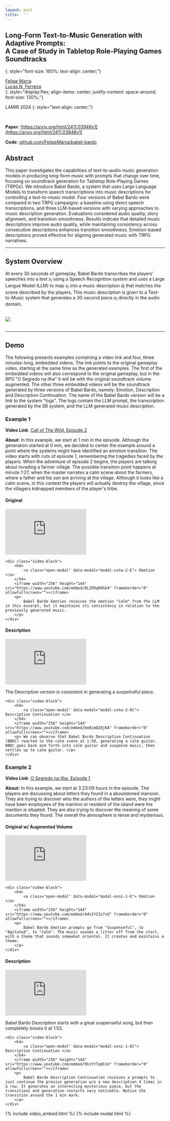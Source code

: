 ```yaml
---
layout: post
title:  ''
---
```


<!-- Title -->

Long-Form Text-to-Music Generation with Adaptive Prompts: <br> A Case of Study in Tabletop Role-Playing Games Soundtracks
---------------
{: style="font-size: 160%; text-align: center;"}

<!-- Authors -->
<div> <a href="https://www.felipemarra.com">Felipe Marra </a> <span style="display:block; width:10px"> </span> <a href="https://www.lucasnferreira.com/">Lucas N. Ferreira</a></div>
{: style="display:flex; align-items: center; justify-content: space-around; font-size: 130%;"}

<!-- Conference -->
LAMIR 2024
{: style="text-align: center;"}

<br>

<!-- External Links -->
**Paper**: [https://arxiv.org/html/2411.03948v1](https://arxiv.org/html/2411.03948v1)

**Code**: [github.com/FelipeMarra/babel-bardo](https://github.com/FelipeMarra/babel-bardo)

<!-- Body -->

Abstract
---------------

This paper investigates the capabilities of text-to-audio music generation models in producing long-form music with prompts that change over time, focusing on soundtrack generation for Tabletop Role-Playing Games (TRPGs). We introduce Babel Bardo, a system that uses Large Language Models to transform speech transcriptions into music descriptions for controlling a text-to-music model. Four versions of Babel Bardo were compared in two TRPG campaigns: a baseline using direct speech transcriptions, and three LLM-based versions with varying approaches to music description generation. Evaluations considered audio quality, story alignment, and transition smoothness. Results indicate that detailed music descriptions improve audio quality, while maintaining consistency across consecutive descriptions enhances transition smoothness. Emotion-based descriptions proved effective for aligning generated music with TRPG narratives.

___________________________________________________________________________________________________________________________________________________________


## System Overview

At every 30 seconds of gameplay, Babel Bardo transcribes the players' speeches into a text _s<sub>i</sub>_ using a Speech Recognition system and uses a Large Langue Model (LLM) to map _s<sub>i</sub>_ into a music description _d<sub>i</sub>_ that matches the scene described by the players. This music description is given to a Text-to-Music system that generates a 30-second piece _a<sub>i</sub>_ directly in the audio domain. <br><br>

<img src="{{site.baseurl}}/assets/imgs/bardo_overview.png"> <br><br>

___________________________________________________________________________________________________________________________________________________________

Demo
---------------
The following presents examples containing a video link and four, three minutes-long, embedded videos. The link points to the original gameplay video, starting at the same time as the generated examples. The first of the embedded videos will also correspond to the original gameplay, but in the RPG "O Segredo na Ilha" it will be with the original soundtrack volume augmented. The other three embedded videos will be the soundtrack generated by three versions of Babel Bardo, namely: Emotion, Description and Description Continuation. The name of the Babel Bardo version will be a link to the system "logs". The logs contain the LLM prompt, the transcription generated by the SR system, and the LLM generated music description.

### Example 1
**Video Link**: [Call of The Wild, Episode 2](https://www.youtube.com/watch?v=5_Z8pVgCIgw&t=60)

**About**: In this example, we start at 1 min in the episode. Although the generation started at 0 min, we decided to center the example around a point where the systems might have identified an emotion transition. The video starts with cuts of episode 1, remembering the tragedies faced by the players. When the adventure of episode 2 begins, the players are talking about invading a farmer village. The possible transition point happens at minute 1:27, when the master narrates a calm scene about the farmers, where a father and his son are arriving at the village. Although it looks like a calm scene, in this context the players will actually destroy the village, since the villagers kidnapped members of the player's tribe. 

<div class="video-row">
    <div class="video-block" >
        <h4>Original</h4>
        <iframe width="256" height="144" src="https://www.youtube.com/embed/yqIufAQhebg" frameborder="0" allowfullscreen=""></iframe>
    </div>

    <div class="video-block">
        <h4>
            <a class="open-modal" data-modal="modal-cotw-2-E"> Emotion </a>
        </h4>
        <iframe width="256" height="144" src="https://www.youtube.com/embed/0LZERqRHSb4" frameborder="0" allowfullscreen=""></iframe>
        <p> 
            Babel Bardo Emotion receives the emotion "Calm" from the LLM in this excerpt, but it maintains its consistency in relation to the previously generated music.
        </p>
    </div>
</div>

<!-- Modal COTW 2 E -->
<dialog id="modal-cotw-2-E">
    <div class="modal-header">
        <h1 class="modal-title"> Babel Bardo E Logs </h1>

        <!-- Close Modal -->
        <button class="close-modal" type="button" data-modal="modal-cotw-2-E"> X </button>
    </div>

    <!-- Modal Body -->
    <div class="modal-body">
            <p>
                <b>LLM Prompt Setup:</b> You are going to receive a series of Role-playing Game (RPG) video transcript excerpts from players dialogs playing a campaing called Call Of The Wild. You will classify each dialog into one of the following emotions: Happy, Calm, Agitated, or Suspenseful. Your answer will be just one word, that is, one of those emotions.
            </p>
            <p>
                <b>Music Description Prime:</b> "Background music for a Role-playing Game (RPG) dialog, with the following emotion:"
            </p>

            <hr>

            <p>
                <b>Original Time:</b> 0:01:00 <br>
                <b>Example Time:</b> 0:00:00
            </p>
            <p>
                <b>Transciption:</b> "Ste little Steve they took them the slaves D finds a scroll on one of the guard's bodies it says there were orders to come and clear the outskirts of the town of savages the order was sent by Orville the cleric of Quinton Shire Orville of Quinton Shire Orville of Quinton Shire sent these orders directly what's up everybody tonight we"
            </p>
            <p>
                <b>Music Description:</b> "Background music for a Role-playing Game (RPG) dialog, with the following emotion: Agitated"
            </p>

            <hr>

            <p>
                <b>Original Time:</b> 0:01:30 <br>
                <b>Example Time:</b> 0:00:30
            </p>
            <p>
                <b>Transciption:</b> "are playing Dungeons and Dragons and last time we left off with a very traumatizing event for our party bran Darion and Noki a uh Barbarian tribe went out hunting and came back to see their Village slaughtered noi's family is dead darian's family thankfully survived but br's family his wife and child are missing they are on the hunt to find"
            </p>
            <p>
                <b>Music Description:</b> "Background music for a Role-playing Game (RPG) dialog, with the following emotion: Agitated"
            </p>

            <hr>

            <p>
                <b>Original Time:</b> 0:02:00 <br>
                <b>Example Time:</b> 0:01:00
            </p>
            <p>
                <b>Transciption:</b> "them [Music] Place yourselves at the edge of the forest when you're ready okay so let's figure out what we're going to do plan of action okay first off Brandon's family is missing still right yeah you should find them secondly you should find the leaders of this town and assassinate them I can turn myself into a rat and I can go around town and try to find them or we can talk to animals and try to so as you guys are discussing this something interrupts your"
            </p>
            <p>
                <b>Music Description:</b> "Background music for a Role-playing Game (RPG) dialog, with the following emotion: Suspenseful"
            </p>

            <hr>

            <p>
                <b>Original Time:</b> 0:02:30 <br>
                <b>Example Time:</b> 0:01:30
            </p>

            <p>
                <b>Transciption:</b> "conversation there is a son and his father walking along the edge of the stones here and they walk along the stones and they're both carrying sacks of potatoes potatoes they're walking along and the young young child says potatoes I love potatoes and the father's like well you know who makes the best potatoes I'm going to shoot no my love my mom she makes the best potatoes sou I'm so excited for potatoes tonight this evening is going to be the best when mom makes up wait does that"
            </p>

            <p>
                <b>Music Description:</b> "Background music for a Role-playing Game (RPG) dialog, with the following emotion: Calm"
            </p>

            <hr>

            <p>
                <b>Original Time:</b> 0:03:00 <br>
                <b>Example Time:</b> 0:02:00
            </p>
            <p>
                <b>Transciption:</b> "sound like does that sound like uh my son's voice oh no that does not sound like your son's voice these look like two farmers oh I hope the Savages never come down from the hills oh we we'll kill all the Savages son Oh yay father when I grow up I want to kill the Savages too and they walk along guys hey I whisper to you guys we'll burn their house down tonight while they're sleeping I can do it from behind this wall just throw a little Fireball at the corner ooh Magic I like that I should gather all the poisonous herbs I can"
            </p>
            <p>
                <b>Music Description:</b> "Background music for a Role-playing Game (RPG) dialog, with the following emotion: Agitated"
            </p>

            <hr>

            <p>
                <b>Original Time:</b> 0:03:30 <br>
                <b>Example Time:</b> 0:02:30
            </p>
            <p>
                <b>Transciption:</b> "find in the woods so that we can start you know use poisoning people if we need to Sam I'd like to use my herbalist kit and scour the woods and find some poisons starting now I rolled in 19 you find thistle root Thorn root Black Widow root green green Fang root and you find um classic green Fang rout uh you also find um yellow yellow tank same thing I hear they use that in space"
            </p>
            <p>
                <b>Music Description:</b> "Background music for a Role-playing Game (RPG) dialog, with the following emotion: Calm"
            </p>
    </div>
</dialog>

<div class="video-row">
    <div class="video-block">
         <h4>
            <a class="open-modal" data-modal="modal-cotw-2-D"> Description  </a>
        </h4>
        <iframe width="256" height="144" src="https://www.youtube.com/embed/lP_wlA1x-Vo" frameborder="0" allowfullscreen=""></iframe>
        <p> The Description version is consistent in generating a suspelceful piece. </p>
    </div>

    <div class="video-block">
        <h4>
            <a class="open-modal" data-modal="modal-cotw-2-DC"> Description Continuation </a>
        </h4>
        <iframe width="256" height="144" src="https://www.youtube.com/embed/beBimQZdjKA" frameborder="0" allowfullscreen=""></iframe>
        <p> We can observe that Babel Bardo Description Continuation (BBDC) reacted to the calm scene at 1:50, generating a calm guitar. BBDC goes back and forth into calm guitar and suspense music, then settles up to calm guitar. </p>
    </div>
</div>

<!-- Modal COTW 2 D -->
<dialog id="modal-cotw-2-D">
    <div class="modal-header">
        <h1 class="modal-title"> Babel Bardo D Logs </h1>

        <!-- Close Modal -->
        <button class="close-modal" type="button" data-modal="modal-cotw-2-D"> X </button>
    </div>

    <!-- Modal Body -->
    <div class="modal-body">
            <p>
                <b>LLM Prompt Setup:</b> You are going to receive a series of Role-playing Game (RPG) video transcript excerpts from players dialogs playing a campaing called Call Of The Wild. For each transcript excerpt you will, in english, describe a piece of background music that matches that excerpt. Your answer will be fed to a text to music model and should only contain a music description. The description should be concise. Do not mention any dialog excerpt details. Here is a prompt that worked well with the music model: A grand orchestral arrangement with thunderous percussion, epic brass fanfares, and soaring strings, creating a cinematic atmosphere fit for a heroic battle.
            </p>

            <hr>

            <p>
                <b>Original Time:</b> 0:01:00 <br>
                <b>Example Time:</b> 0:00:00
            </p>
            <p>
                <b>Transciption:</b> "Ste little Steve they took them the slaves D finds a scroll on one of the guard's bodies it says there were orders to come and clear the outskirts of the town of savages the order was sent by Orville the cleric of Quinton Shire Orville of Quinton Shire Orville of Quinton Shire sent these orders directly what's up everybody tonight we"
            </p>
            <p>
                <b>Music Description:</b> "A dark, ominous melody played on a solo instrument, such as a cello or a bassoon, creates a sense of foreboding and malevolence, with subtle, menacing harmonies hinting at the sinister forces at work, as the name "Orville" becomes a haunting refrain."
            </p>

            <hr>

            <p>
                <b>Original Time:</b> 0:01:30 <br>
                <b>Example Time:</b> 0:00:30
            </p>
            <p>
                <b>Transciption:</b> "are playing Dungeons and Dragons and last time we left off with a very traumatizing event for our party bran Darion and Noki a uh Barbarian tribe went out hunting and came back to see their Village slaughtered noi's family is dead darian's family thankfully survived but br's family his wife and child are missing they are on the hunt to find"
            </p>
            <p>
                <b>Music Description:</b> "A mournful, atmospheric soundscape featuring a lone, haunting flute melody, accompanied by soft, eerie whispers and distant, rumbling thunder, evoking a sense of desolation, loss, and longing, as the party sets out on their perilous quest for answers."
            </p>

            <hr>

            <p>
                <b>Original Time:</b> 0:02:00 <br>
                <b>Example Time:</b> 0:01:00
            </p>
            <p>
                <b>Transciption:</b> "them [Music] Place yourselves at the edge of the forest when you're ready okay so let's figure out what we're going to do plan of action okay first off Brandon's family is missing still right yeah you should find them secondly you should find the leaders of this town and assassinate them I can turn myself into a rat and I can go around town and try to find them or we can talk to animals and try to so as you guys are discussing this something interrupts your"
            </p>
            <p>
                <b>Music Description:</b> "A sudden, jarring chord interrupts the somber atmosphere, followed by an unsettling, pulsing rhythm played on a combination of percussion and eerie, wavering synths, creating a sense of unease and foreboding, as if something is lurking just out of sight, waiting to pounce."
            </p>

            <hr>

            <p>
                <b>Original Time:</b> 0:02:30 <br>
                <b>Example Time:</b> 0:01:30
            </p>

            <p>
                <b>Transciption:</b> "conversation there is a son and his father walking along the edge of the stones here and they walk along the stones and they're both carrying sacks of potatoes potatoes they're walking along and the young young child says potatoes I love potatoes and the father's like well you know who makes the best potatoes I'm going to shoot no my love my mom she makes the best potatoes sou I'm so excited for potatoes tonight this evening is going to be the best when mom makes up wait does that"
            </p>

            <p>
                <b>Music Description:</b> "A warm, gentle melody played on a solo instrument, such as an acoustic guitar or a music box, creates a sense of innocence and joy, capturing the simple pleasure of the child's excitement about potatoes, but with a hint of poignancy and foreboding, as if this ordinary moment is about to be disrupted by something darker."
            </p>

            <hr>

            <p>
                <b>Original Time:</b> 0:03:00 <br>
                <b>Example Time:</b> 0:02:00
            </p>
            <p>
                <b>Transciption:</b> "sound like does that sound like uh my son's voice oh no that does not sound like your son's voice these look like two farmers oh I hope the Savages never come down from the hills oh we we'll kill all the Savages son Oh yay father when I grow up I want to kill the Savages too and they walk along guys hey I whisper to you guys we'll burn their house down tonight while they're sleeping I can do it from behind this wall just throw a little Fireball at the corner ooh Magic I like that I should gather all the poisonous herbs I can"
            </p>
            <p>
                <b>Music Description:</b> "A dark, ominous undertone creeps into the music, as if the innocence of the child's words has been twisted and corrupted. The melody becomes discordant and unsettling, with eerie whispers and faint, menacing laughter hinting at the malevolent intentions of the party. The atmosphere grows thick with foreboding, as if the very darkness itself is coalescing into a tangible threat."
            </p>

            <hr>

            <p>
                <b>Original Time:</b> 0:03:30 <br>
                <b>Example Time:</b> 0:02:30
            </p>
            <p>
                <b>Transciption:</b> "find in the woods so that we can start you know use poisoning people if we need to Sam I'd like to use my herbalist kit and scour the woods and find some poisons starting now I rolled in 19 you find thistle root Thorn root Black Widow root green green Fang root and you find um classic green Fang rout uh you also find um yellow yellow tank same thing I hear they use that in space"
            </p>
            <p>
                <b>Music Description:</b> "A eerie, pulsing soundscape emerges, with an underlying sense of danger and toxicity. The music features a combination of haunting, wavering synths and discordant, plucked strings, evoking the dark, sinister nature of the poisonous plants being gathered. The atmosphere is tense and foreboding, as if the very act of collecting these poisons is imbuing the party with a malevolent energy."
            </p>
    </div>
</dialog>

<!-- Modal COTW 2 DC -->
<dialog id="modal-cotw-2-DC">
    <div class="modal-header">
        <h1 class="modal-title"> Babel Bardo DC Logs </h1>

        <!-- Close Modal -->
        <button class="close-modal" type="button" data-modal="modal-cotw-2-DC"> X </button>
    </div>

    <!-- Modal Body -->
    <div class="modal-body">
            <p>
                <b>LLM Prompt Setup:</b> You are going to receive a series of Role-playing Game (RPG) video transcript excerpts from players dialogs playing a campaing called Call Of The Wild. Your task is to determine whether each excerpt is from the same campaign chapter as the previous one, and based on this determination, either return the word 'CONTINUE.' or generate a music description in english. If no previous transcript has been provided, consider that the current excerpt is the beginning of a new chapter. For each transcript excerpt you will describe a piece of background music that matches that excerpt. If the excerpt is part of the same story chapter as the previous excerpt, the given answer should only contain the word 'CONTINUE.' Your description will be fed to a text to music model. The description should be concise. Do not mention anything about the dialog excerpt. Here is a prompt that worked well with the music model: A grand orchestral arrangement with thunderous percussion, epic brass fanfares, and soaring strings, creating a cinematic atmosphere fit for a heroic battle.
            </p>

            <hr>

            <p>
                <b>Original Time:</b> 0:01:00 <br>
                <b>Example Time:</b> 0:00:00
            </p>
            <p>
                <b>Transciption:</b> "Ste little Steve they took them the slaves D finds a scroll on one of the guard's bodies it says there were orders to come and clear the outskirts of the town of savages the order was sent by Orville the cleric of Quinton Shire Orville of Quinton Shire Orville of Quinton Shire sent these orders directly what's up everybody tonight we"
            </p>
            <p>
                <b>Music Description:</b> "A haunting, atmospheric soundscape with a lone, mournful violin playing a slow, elegiac melody, accompanied by the soft creaking of wooden signs and the distant, muffled sound of murmured prayers, evoking a sense of unease and foreboding."
            </p>

            <hr>

            <p>
                <b>Original Time:</b> 0:01:30 <br>
                <b>Example Time:</b> 0:00:30
            </p>
            <p>
                <b>Transciption:</b> "are playing Dungeons and Dragons and last time we left off with a very traumatizing event for our party bran Darion and Noki a uh Barbarian tribe went out hunting and came back to see their Village slaughtered noi's family is dead darian's family thankfully survived but br's family his wife and child are missing they are on the hunt to find"
            </p>
            <p>
                <b>Music Description:</b> "CONTINUE."
            </p>

            <hr>

            <p>
                <b>Original Time:</b> 0:02:00 <br>
                <b>Example Time:</b> 0:01:00
            </p>
            <p>
                <b>Transciption:</b> "them [Music] Place yourselves at the edge of the forest when you're ready okay so let's figure out what we're going to do plan of action okay first off Brandon's family is missing still right yeah you should find them secondly you should find the leaders of this town and assassinate them I can turn myself into a rat and I can go around town and try to find them or we can talk to animals and try to so as you guys are discussing this something interrupts your"
            </p>
            <p>
                <b>Music Description:</b> "A tense, suspenseful theme with a repetitive, pulsing bassline and eerie ambient pads, punctuated by the faint sounds of scurrying rodents and distant, muffled voices, creating an atmosphere of unease and foreboding."
            </p>

            <hr>

            <p>
                <b>Original Time:</b> 0:02:30 <br>
                <b>Example Time:</b> 0:01:30
            </p>

            <p>
                <b>Transciption:</b> "conversation there is a son and his father walking along the edge of the stones here and they walk along the stones and they're both carrying sacks of potatoes potatoes they're walking along and the young young child says potatoes I love potatoes and the father's like well you know who makes the best potatoes I'm going to shoot no my love my mom she makes the best potatoes sou I'm so excited for potatoes tonight this evening is going to be the best when mom makes up wait does that"
            </p>

            <p>
                <b>Music Description:</b> "A warm, heartwarming melody with a gentle, lilting quality, featuring a solo acoustic guitar and a soft, soothing vocal harmony, evoking a sense of innocence, simplicity, and domestic joy."
            </p>

            <hr>

            <p>
                <b>Original Time:</b> 0:03:00 <br>
                <b>Example Time:</b> 0:02:00
            </p>
            <p>
                <b>Transciption:</b> "sound like does that sound like uh my son's voice oh no that does not sound like your son's voice these look like two farmers oh I hope the Savages never come down from the hills oh we we'll kill all the Savages son Oh yay father when I grow up I want to kill the Savages too and they walk along guys hey I whisper to you guys we'll burn their house down tonight while they're sleeping I can do it from behind this wall just throw a little Fireball at the corner ooh Magic I like that I should gather all the poisonous herbs I can"
            </p>
            <p>
                <b>Music Description:</b> "A dark, ominous theme with a sense of foreboding, featuring a low, pulsing drone and the faint sound of crackling flames, accompanied by an eerie, whispered vocal harmony, evoking a sense of malevolence and impending violence."
            </p>

            <hr>

            <p>
                <b>Original Time:</b> 0:03:30 <br>
                <b>Example Time:</b> 0:02:30
            </p>
            <p>
                <b>Transciption:</b> "find in the woods so that we can start you know use poisoning people if we need to Sam I'd like to use my herbalist kit and scour the woods and find some poisons starting now I rolled in 19 you find thistle root Thorn root Black Widow root green green Fang root and you find um classic green Fang rout uh you also find um yellow yellow tank same thing I hear they use that in space"
            </p>
            <p>
                <b>Music Description:</b> "A foreboding, atmospheric soundscape with a focus on eerie, unsettling textures, featuring the sound of rustling leaves, snapping twigs, and distant, muted whispers, evoking a sense of unease and danger lurking in the shadows."
            </p>
    </div>
</dialog>

### Example 2

**Video Link**: [O Segredo na Ilha, Episode 1](https://www.youtube.com/watch?v=Pf4HzTdA2WE&t=12188s)

**About**: In this example, we start at 3:23:09 hours in the episode. The players are discussing about letters they found in a aboundoned mansion. They are trying to discover who the authors of the letters were, they might have been employees of the mantion or resident of the island were the mantion is situated. They are also trying to discover the meaning of some documents they found. The overall the atmosphere is tense and mysterious.

<div class="video-row">
    <div class="video-block">
        <h4>Original w/ Augmented Volume</h4>
        <iframe width="256" height="144" src="https://www.youtube.com/embed/RFklOg3emtA" frameborder="0" allowfullscreen=""></iframe>
    </div>

    <div class="video-block">
        <h4>
            <a class="open-modal" data-modal="modal-osni-1-E"> Emotion </a>
        </h4>
        <iframe width="256" height="144" src="https://www.youtube.com/embed/4dv2YIZz7sQ" frameborder="0" allowfullscreen=""></iframe>
        <p> 
            Babel Bardo Emotion prompts go from "Suspenseful", to "Agitated", to "Calm". The music sounds a litter off from the start, with a theme that sounds somewhat oriental. It creates and maintains a theme.
        </p>
    </div>
</div>

<!-- Modal OSNI 1 E -->
<dialog id="modal-osni-1-E">
    <div class="modal-header">
        <h1 class="modal-title"> Babel Bardo E Logs </h1>

        <!-- Close Modal -->
        <button class="close-modal" type="button" data-modal="modal-osni-1-E"> X </button>
    </div>

    <!-- Modal Body -->
    <div class="modal-body">
            <p>
                <b>LLM Prompt Setup:</b> You are going to receive a series of Role-playing Game (RPG) video transcript excerpts from players dialogs playing a campaing called O Segredo Na Ilha. You will classify each dialog into one of the following emotions: Happy, Calm, Agitated, or Suspenseful. Your answer will be just one word, that is, one of those emotions.
            </p>
            <p>
                <b>Music Description Prime:</b> "Background music for a Role-playing Game (RPG) dialog, with the following emotion:"
            </p>

            <hr>

            <p>
                <b>Original Time:</b> 3:23:08 <br>
                <b>Example Time:</b> 0:00:00
            </p>
            <p>
                <b>Transciption:</b> "O doce a 12 mais jogos desses agora já tinha jogado descer junto com que já tomou já falei Ok você sabe que é muito comum para pessoas Afinal você cresceu muito rica Eu só cheguei no serviço aí que moram junto com elas nas casas é bem provável que essas pessoas que estão trocando bilhetinhos sejamos eram serviçais do pintor tá "
            </p>
            <p>
                <b>Music Description:</b> "Background music for a Role-playing Game (RPG) dialog, with the following emotion: Suspenseful"
            </p>

            <hr>

            <p>
                <b>Original Time:</b> 3:23:38 <br>
                <b>Example Time:</b> 0:00:30
            </p>
            <p>
                <b>Transciption:</b> "então tem a pessoa que que trabalhava aqui tava alguns pontos que tava mandando bilhete para o matar o dilei linha que pode ser a pessoa que falou para se encontrar no jardim e tomar um vinho é verdade mas é leilinha trabalhava aqui dentro Olha aí linha também olha Terra então esses bilhetes funcionários se comunicam acho que não os funcionários talvez se alguém que morrava na ilha porque se você pegar esse bilhete aqui"
            </p>
            <p>
                <b>Music Description:</b> "Background music for a Role-playing Game (RPG) dialog, with the following emotion: Suspenseful"
            </p>

            <hr>

            <p>
                <b>Original Time:</b> 3:24:08 <br>
                <b>Example Time:</b> 0:01:00
            </p>
            <p>
                <b>Transciption:</b> "do querido é uma mulher escrevendo isso e a menos que reúnam precisou aqui prendendo esse conceito É verdade não tá tudo certo mas Envia Eu acho que a Leidinha trabalhava aqui e queria tinha algo romântico com alguém de folga e eu não sei pode ser o velho lá né porque ser o velho é lo e tem anoral mas também "
            </p>
            <p>
                <b>Music Description:</b> "Background music for a Role-playing Game (RPG) dialog, with the following emotion: Suspenseful"
            </p>

            <hr>

            <p>
                <b>Original Time:</b> 3:24:38 <br>
                <b>Example Time:</b> 0:01:30
            </p>

            <p>
                <b>Transciption:</b> "a outra moça mas é normal mas é normal mas não é ou não alma jamais tem um ter mais gente trocando bilhete em várias pessoas trocando bilhetes ou então negócio muito esquisito aqui que a lista de coisa aqui herdou que tem um negócio estranho tá entendeu Lícia documento o Marquinho bota mais galocha Gaúcha uns fertilizante vencido umas garrafas de cachaça lá casa diante da oposição que se mentário"
            </p>

            <p>
                <b>Music Description:</b> "Background music for a Role-playing Game (RPG) dialog, with the following emotion: Agitated"
            </p>

            <hr>

            <p>
                <b>Original Time:</b> 3:25:08 <br>
                <b>Example Time:</b> 0:02:00
            </p>
            <p>
                <b>Transciption:</b> "fertilizantes quando eu li isso eu tinha também uma caixa e ele não leva conhecer é uma caixa de metal mas com 25 você mandamento e 25 cartas e telegramas as cartas espaço sujo.de coisa vermelha de sangue né coisa vermelha surgindo com as coisas e ketchup você tá maluco Esse fim então louco vai ficar o tinta verdade"
            </p>
            <p>
                <b>Music Description:</b> "Background music for a Role-playing Game (RPG) dialog, with the following emotion: Agitated"
            </p>

            <hr>

            <p>
                <b>Original Time:</b> 3:25:38 <br>
                <b>Example Time:</b> 0:02:30
            </p>
            <p>
                <b>Transciption:</b> "mas vocês chegam no escritório realmente 50 o centro do escritório vocês vem o o motel Ele está realmente bem imerso na ele tá tipo analisando e botou alguns quadros em cima da mesa assim lá dos pequenos ele tá de finalizando com equipamentos mais específicos bonitinhas com lentes pequenas ele nem percebe a você trabalha como se vocês não existissem ali para ele tem alguns pontos tem um armário + isqueiro de vocês tem a própria mesa com"
            </p>
            <p>
                <b>Music Description:</b> "Background music for a Role-playing Game (RPG) dialog, with the following emotion: Calm"
            </p>
    </div>
</dialog>

<div class="video-row">
    <div class="video-block">
        <h4>
            <a class="open-modal" data-modal="modal-osni-1-D"> Description  </a>
        </h4>
        <iframe width="256" height="144" src="https://www.youtube.com/embed/R3-5DUOIdO8" frameborder="0" allowfullscreen=""></iframe>
        <p> 
            Babel Bardo Description starts with a great suspenseful song, but then completely looses it at 1:53.
        </p>
    </div>

    <div class="video-block">
        <h4>
            <a class="open-modal" data-modal="modal-osni-1-DC"> Description Continuation </a>
        </h4>
        <iframe width="256" height="144" src="https://www.youtube.com/embed/9CnYtTqdCnU" frameborder="0" allowfullscreen=""></iframe>
        <p> 
            Babel Bardo Description Continuation receives a prompts to just continue the previus generation w/o a new description 4 times in a row. It generates an interesting mysterious piece, but the transitions and generation restarts very noticeble. Notice the transition around the 1 min mark.
        </p>
    </div>
</div>

<!-- Modal OSNI 1 D -->
<dialog id="modal-osni-1-D">
    <div class="modal-header">
        <h1 class="modal-title"> Babel Bardo D Logs </h1>

        <!-- Close Modal -->
        <button class="close-modal" type="button" data-modal="modal-osni-1-D"> X </button>
    </div>

    <!-- Modal Body -->
    <div class="modal-body">
            <p>
                <b>LLM Prompt Setup:</b> You are going to receive a series of Role-playing Game (RPG) video transcript excerpts from players dialogs playing a campaing called Call Of The Wild. For each transcript excerpt you will, in english, describe a piece of background music that matches that excerpt. Your answer will be fed to a text to music model and should only contain a music description. The description should be concise. Do not mention any dialog excerpt details. Here is a prompt that worked well with the music model: A grand orchestral arrangement with thunderous percussion, epic brass fanfares, and soaring strings, creating a cinematic atmosphere fit for a heroic battle.
            </p>

            <hr>

            <p>
                <b>Original Time:</b> 3:23:08 <br>
                <b>Example Time:</b> 0:00:00
            </p>
            <p>
                <b>Transciption:</b> "O doce a 12 mais jogos desses agora já tinha jogado descer junto com que já tomou já falei Ok você sabe que é muito comum para pessoas Afinal você cresceu muito rica Eu só cheguei no serviço aí que moram junto com elas nas casas é bem provável que essas pessoas que estão trocando bilhetinhos sejamos eram serviçais do pintor tá "
            </p>
            <p>
                <b>Music Description:</b> "A subtle, mysterious ambient track with soft, pulsing synths and a hint of eerie tension, suggesting secrets and whispers in the shadows."
            </p>

            <hr>

            <p>
                <b>Original Time:</b> 3:23:38 <br>
                <b>Example Time:</b> 0:00:30
            </p>
            <p>
                <b>Transciption:</b> "então tem a pessoa que que trabalhava aqui tava alguns pontos que tava mandando bilhete para o matar o dilei linha que pode ser a pessoa que falou para se encontrar no jardim e tomar um vinho é verdade mas é leilinha trabalhava aqui dentro Olha aí linha também olha Terra então esses bilhetes funcionários se comunicam acho que não os funcionários talvez se alguém que morrava na ilha porque se você pegar esse bilhete aqui"
            </p>
            <p>
                <b>Music Description:</b> "A slow-burning, atmospheric soundscape with haunting piano notes and an undercurrent of foreboding, hinting at hidden connections and clandestine meetings."
            </p>

            <hr>

            <p>
                <b>Original Time:</b> 3:24:08 <br>
                <b>Example Time:</b> 0:01:00
            </p>
            <p>
                <b>Transciption:</b> "do querido é uma mulher escrevendo isso e a menos que reúnam precisou aqui prendendo esse conceito É verdade não tá tudo certo mas Envia Eu acho que a Leidinha trabalhava aqui e queria tinha algo romântico com alguém de folga e eu não sei pode ser o velho lá né porque ser o velho é lo e tem anoral mas também "
            </p>
            <p>
                <b>Music Description:</b> "A wistful, nostalgic melody with a lone violin and soft, muted percussion, evoking a sense of longing and repressed emotions, hinting at secrets and forbidden love."
            </p>

            <hr>

            <p>
                <b>Original Time:</b> 3:24:38 <br>
                <b>Example Time:</b> 0:01:30
            </p>

            <p>
                <b>Transciption:</b> "a outra moça mas é normal mas é normal mas não é ou não alma jamais tem um ter mais gente trocando bilhete em várias pessoas trocando bilhetes ou então negócio muito esquisito aqui que a lista de coisa aqui herdou que tem um negócio estranho tá entendeu Lícia documento o Marquinho bota mais galocha Gaúcha uns fertilizante vencido umas garrafas de cachaça lá casa diante da oposição que se mentário"
            </p>

            <p>
                <b>Music Description:</b> "A quirky, offbeat tune with a hint of mischief and playfulness, featuring a lively accordion and a dash of rustic charm, suggesting a sense of intrigue and possibly even deceit."
            </p>

            <hr>

            <p>
                <b>Original Time:</b> 3:25:08 <br>
                <b>Example Time:</b> 0:02:00
            </p>
            <p>
                <b>Transciption:</b> "fertilizantes quando eu li isso eu tinha também uma caixa e ele não leva conhecer é uma caixa de metal mas com 25 você mandamento e 25 cartas e telegramas as cartas espaço sujo.de coisa vermelha de sangue né coisa vermelha surgindo com as coisas e ketchup você tá maluco Esse fim então louco vai ficar o tinta verdade"
            </p>
            <p>
                <b>Music Description:</b> "A dark, ominous soundscape with a sense of foreboding and menace, featuring distorted synths and a pulsing beat, hinting at secrets, bloodshed, and chaos lurking beneath the surface."
            </p>

            <hr>

            <p>
                <b>Original Time:</b> 3:25:38 <br>
                <b>Example Time:</b> 0:02:30
            </p>
            <p>
                <b>Transciption:</b> "mas vocês chegam no escritório realmente 50 o centro do escritório vocês vem o o motel Ele está realmente bem imerso na ele tá tipo analisando e botou alguns quadros em cima da mesa assim lá dos pequenos ele tá de finalizando com equipamentos mais específicos bonitinhas com lentes pequenas ele nem percebe a você trabalha como se vocês não existissem ali para ele tem alguns pontos tem um armário + isqueiro de vocês tem a própria mesa com"
            </p>
            <p>
                <b>Music Description:</b> "A focused, intense ambient track with a sense of concentration and attention to detail, featuring soft, muted electronics and a hint of precision, evoking the feeling of a meticulous and absorbed individual at work."
            </p>
    </div>
</dialog>

<!-- Modal OSNI 1 DC -->
<dialog id="modal-osni-1-DC">
    <div class="modal-header">
        <h1 class="modal-title"> Babel Bardo DC Logs </h1>

        <!-- Close Modal -->
        <button class="close-modal" type="button" data-modal="modal-osni-1-DC"> X </button>
    </div>

    <!-- Modal Body -->
    <div class="modal-body">
            <p>
                <b>LLM Prompt Setup:</b> You are going to receive a series of Role-playing Game (RPG) video transcript excerpts from players dialogs playing a campaing called Call Of The Wild. Your task is to determine whether each excerpt is from the same campaign chapter as the previous one, and based on this determination, either return the word 'CONTINUE.' or generate a music description in english. If no previous transcript has been provided, consider that the current excerpt is the beginning of a new chapter. For each transcript excerpt you will describe a piece of background music that matches that excerpt. If the excerpt is part of the same story chapter as the previous excerpt, the given answer should only contain the word 'CONTINUE.' Your description will be fed to a text to music model. The description should be concise. Do not mention anything about the dialog excerpt. Here is a prompt that worked well with the music model: A grand orchestral arrangement with thunderous percussion, epic brass fanfares, and soaring strings, creating a cinematic atmosphere fit for a heroic battle.
            </p>

            <hr>

            <p>
                <b>Original Time:</b> 3:23:08 <br>
                <b>Example Time:</b> 0:00:00
            </p>
            <p>
                <b>Transciption:</b> "O doce a 12 mais jogos desses agora já tinha jogado descer junto com que já tomou já falei Ok você sabe que é muito comum para pessoas Afinal você cresceu muito rica Eu só cheguei no serviço aí que moram junto com elas nas casas é bem provável que essas pessoas que estão trocando bilhetinhos sejamos eram serviçais do pintor tá "
            </p>
            <p>
                <b>Music Description:</b> "It seems like we're starting a new chapter. Here's a music description that matches the atmosphere of this excerpt:
                <br><br>
                A mysterious and whimsical tune with a hint of playfulness, featuring a solo piano or a small ensemble, creating an air of curiosity and subtle intrigue.
                <br><br>
                Please provide the next transcript excerpt!"
            </p>

            <hr>

            <p>
                <b>Original Time:</b> 3:23:38 <br>
                <b>Example Time:</b> 0:00:30
            </p>
            <p>
                <b>Transciption:</b> "então tem a pessoa que que trabalhava aqui tava alguns pontos que tava mandando bilhete para o matar o dilei linha que pode ser a pessoa que falou para se encontrar no jardim e tomar um vinho é verdade mas é leilinha trabalhava aqui dentro Olha aí linha também olha Terra então esses bilhetes funcionários se comunicam acho que não os funcionários talvez se alguém que morrava na ilha porque se você pegar esse bilhete aqui"
            </p>
            <p>
                <b>Music Description:</b> " It seems like this excerpt is part of the same story chapter as the previous one. Here's my answer:
                <br><br>
                CONTINUE."
            </p>

            <hr>

            <p>
                <b>Original Time:</b> 3:24:08 <br>
                <b>Example Time:</b> 0:01:00
            </p>
            <p>
                <b>Transciption:</b> "do querido é uma mulher escrevendo isso e a menos que reúnam precisou aqui prendendo esse conceito É verdade não tá tudo certo mas Envia Eu acho que a Leidinha trabalhava aqui e queria tinha algo romântico com alguém de folga e eu não sei pode ser o velho lá né porque ser o velho é lo e tem anoral mas também "
            </p>
            <p>
                <b>Music Description:</b> " It seems like this excerpt is part of the same story chapter as the previous one. Here's my answer:
                <br><br>
                CONTINUE."
            </p>

            <hr>

            <p>
                <b>Original Time:</b> 3:24:38 <br>
                <b>Example Time:</b> 0:01:30
            </p>

            <p>
                <b>Transciption:</b> "a outra moça mas é normal mas é normal mas não é ou não alma jamais tem um ter mais gente trocando bilhete em várias pessoas trocando bilhetes ou então negócio muito esquisito aqui que a lista de coisa aqui herdou que tem um negócio estranho tá entendeu Lícia documento o Marquinho bota mais galocha Gaúcha uns fertilizante vencido umas garrafas de cachaça lá casa diante da oposição que se mentário"
            </p>

            <p>
                <b>Music Description:</b> "It seems like this excerpt is part of the same story chapter as the previous one. Here's my answer:
                <br><br>
                CONTINUE."
            </p>

            <hr>

            <p>
                <b>Original Time:</b> 3:25:08 <br>
                <b>Example Time:</b> 0:02:00
            </p>
            <p>
                <b>Transciption:</b> "fertilizantes quando eu li isso eu tinha também uma caixa e ele não leva conhecer é uma caixa de metal mas com 25 você mandamento e 25 cartas e telegramas as cartas espaço sujo.de coisa vermelha de sangue né coisa vermelha surgindo com as coisas e ketchup você tá maluco Esse fim então louco vai ficar o tinta verdade"
            </p>
            <p>
                <b>Music Description:</b> " It seems like this excerpt is part of the same story chapter as the previous one. Here's my answer:
                <br><br>
                CONTINUE."
            </p>

            <hr>

            <p>
                <b>Original Time:</b> 3:25:38 <br>
                <b>Example Time:</b> 0:02:30
            </p>
            <p>
                <b>Transciption:</b> "mas vocês chegam no escritório realmente 50 o centro do escritório vocês vem o o motel Ele está realmente bem imerso na ele tá tipo analisando e botou alguns quadros em cima da mesa assim lá dos pequenos ele tá de finalizando com equipamentos mais específicos bonitinhas com lentes pequenas ele nem percebe a você trabalha como se vocês não existissem ali para ele tem alguns pontos tem um armário + isqueiro de vocês tem a própria mesa com"
            </p>
            <p>
                <b>Music Description:</b> " It seems like we're starting a new chapter. Here's a music description that matches the atmosphere of this excerpt:
                <br><br>
                A calm and focused ambient soundscape with soft, muted tones, featuring gentle piano or ambient synth textures, creating an air of quiet concentration and intense scrutiny.
                <br><br>
                Please provide the next transcript excerpt!"
            </p>
    </div>
</dialog>

{% include video_embed.html %}
{% include modal.html %}